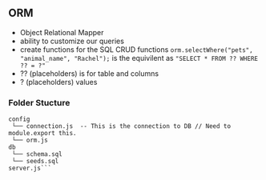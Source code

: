 

## ORM 
- Object Relational Mapper 
- ability to customize our queries
- create functions for the SQL CRUD functions
```orm.selectWhere("pets", "animal_name", "Rachel");``` 
is the equivilent as 
```"SELECT * FROM ?? WHERE ?? = ?"```
- ?? (placeholders) is for table and columns
- ? (placeholders) values

### Folder Stucture
```
config
 └── connection.js  -- This is the connection to DB // Need to module.export this.
 └── orm.js
db 
 └── schema.sql
 └── seeds.sql
server.js```
